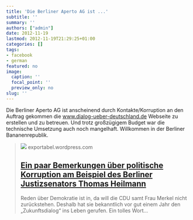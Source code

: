 ```yaml
---
title: 'Die Berliner Aperto AG ist ...'
subtitle: ''
summary: ''
authors: ["admin"]
date: 2012-11-19
lastmod: 2012-11-19T21:29:25+01:00
categories: []
tags:
- facebook
- german
featured: no
image:
  caption: ''
  focal_point: ''
  preview_only: no
slug: ''
---
```

Die Berliner Aperto AG ist anscheinend durch Kontakte/Korruption an den Auftrag gekommen die www.dialog-ueber-deutschland.de Webseite zu erstellen und zu betreuen. Und trotz großzügigem Budget war die technische  Umsetzung auch noch mangelhaft. Willkommen in der Berliner Bananenrepublik.
> [![](https://s0.wp.com/i/blank.jpg)](http://exportabel.wordpress.com/2012/08/29/ein-paar-bemerkungen-ueber-politische-korruption/)
> exportabel.wordpress.com
> ## [Ein paar Bemerkungen über politische Korruption am Beispiel des Berliner Justizsenators Thomas Heilmann](http://exportabel.wordpress.com/2012/08/29/ein-paar-bemerkungen-ueber-politische-korruption/)
>
>Reden über Demokratie ist in, da will die CDU samt Frau Merkel nicht zurückstehen. Deshalb hat sie bekanntlich vor gut einem Jahr den „Zukunftsdialog“ ins Leben gerufen. Ein tolles Wort…


